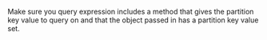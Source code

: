Make sure you query expression includes a method that gives the partition key value to query on and that the object passed
in has a partition key value set.
